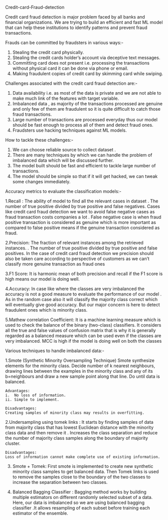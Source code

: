  Credit-card-Fraud-detection

Credit card fraud detection is major problem faced by all banks and financial organizations. We are trying to build an efficient and fast ML model that can help these institutions to identify patterns and prevent fraud transactions.

Frauds can be committed by fraudsters in various ways:-
1.	Stealing the credit card physically.
2.	Stealing the credit cards holder’s account via deceptive text messages.
3.	Committing card does not present i.e. processing the transactions without physical card it can be done via phone or email.
4.	Making fraudulent copies of credit card by skimming card while swiping.

Challenges associated with the credit card fraud detection are:-
1.	Data availability i.e. as most of the data is private and we are not able to make much link of the features with target variable.
2.	Imbalanced data , as majority of the transactions processed are genuine and only few of them are fraudulent so it is quite difficult to catch those fraud transactions.
3.	Large number of transactions are processed everyday thus our model should be fast enough to process all of them and detect fraud ones.
4.	Fraudsters use hacking techniques against ML models.


How to tackle these challenges:-
1.	We can choose reliable source to collect dataset .
2.	There are many techniques by which we can handle the problem of imbalanced data which will be discussed further.
3.	The model built should be fast and efficient to tackle large number of transactions.
4.	The model should be simple so that if it will get hacked, we can tweak some changes immediately.


Accuracy metrics to evaluate the classification models:-

1.Recall :  The ability of model to find all the relevant cases in dataset . The number of true positive divided by true positive and false negatives.
Cases like credit card fraud detection we want to avoid false negative cases as fraud transaction costs companies a lot . False negative case is when fraud positive transaction is considered as genuine which is more important as compared to false positive means if the genuine transaction considered as fraud.  

2.Precision: The fraction of relevant instances among the retrieved instances. . The number of true positive divided by true positive and false positives.
In the case of credit card fraud detection we precision should also be taken care according to perspective of customers as we can’t classify more genuine transaction as fraud ones

3.F1 Score: It is harmonic mean of both precision and recall if the F1 score is high means our model is doing well. 

4.Accuracy: In case like where the classes are very imbalanced the accuracy is not a good measure to evaluate the performance of our model . As in the random case also it will classify the majority class correct which will eventually give good accuracy. But our major concern is here to detect fraudulent ones which is minority class.

5.Mathew correlation Coefficient: It is a machine learning measure which is used to check the balance of the binary (two-class) classifiers. It considers all the true and false values of confusion matrix that is why it is generally regarded as a balanced measure which can be used even if the classes are very imbalanced.
MCC is high if the model is doing well on both the classes


Various techniques to handle imbalanced data:-

1.Smote (Synthetic Minority Oversampling Technique)
Smote synthesize elements for the minority class. Decide number of k nearest neighbours, drawing lines between the examples in the minority class and any of its b=neighbours  and draw a new sample point along that line. Do until data is balanced.

	Advantages:
	i.	No loss of information.
	ii.	Simple to implement.

	Disadvantages:
	Creating samples of minority class may results in overfitting.

2.Undersampling using tomek links : It starts by finding samples of data from majority class that has lowest Euclidean distance with the minority class data and then remove it . Increases the class separation  and reduce the number of majority class samples along the boundary of majority cluster.

	Disadvantages:
	Loss of information cannot make complete use of existing information.

3. Smote + Tomek:
First smote is implemented to create new synthetic minority class samples to get balanced data. Then Tomek links is used to remove the samples close to the boundary of the two classes to increase the separation between two classes.

4. Balanced Bagging Classifier : Bagging method works by building multiple estimators on different randomly selected subset of a data. Here, our data is imbalanced so we are using balanced bagging classifier .It allows resampling of each subset before training each estimator of the ensemble.


